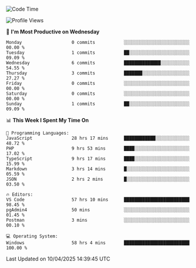 <!--START_SECTION:waka-->
![Code Time](http://img.shields.io/badge/Code%20Time-4%2C600%20hrs%2023%20mins-blue)

![Profile Views](http://img.shields.io/badge/Profile%20Views-8-blue)

📅 **I'm Most Productive on Wednesday** 

```text
Monday                   0 commits           ░░░░░░░░░░░░░░░░░░░░░░░░░   00.00 % 
Tuesday                  1 commits           ██░░░░░░░░░░░░░░░░░░░░░░░   09.09 % 
Wednesday                6 commits           ██████████████░░░░░░░░░░░   54.55 % 
Thursday                 3 commits           ███████░░░░░░░░░░░░░░░░░░   27.27 % 
Friday                   0 commits           ░░░░░░░░░░░░░░░░░░░░░░░░░   00.00 % 
Saturday                 0 commits           ░░░░░░░░░░░░░░░░░░░░░░░░░   00.00 % 
Sunday                   1 commits           ██░░░░░░░░░░░░░░░░░░░░░░░   09.09 % 
```


📊 **This Week I Spent My Time On** 

```text
💬 Programming Languages: 
JavaScript               28 hrs 17 mins      ████████████░░░░░░░░░░░░░   48.72 % 
PHP                      9 hrs 53 mins       ████░░░░░░░░░░░░░░░░░░░░░   17.02 % 
TypeScript               9 hrs 17 mins       ████░░░░░░░░░░░░░░░░░░░░░   15.99 % 
Markdown                 3 hrs 14 mins       █░░░░░░░░░░░░░░░░░░░░░░░░   05.59 % 
JSON                     2 hrs 2 mins        █░░░░░░░░░░░░░░░░░░░░░░░░   03.50 % 

🔥 Editors: 
VS Code                  57 hrs 10 mins      █████████████████████████   98.45 % 
pgAdmin4                 50 mins             ░░░░░░░░░░░░░░░░░░░░░░░░░   01.45 % 
Postman                  3 mins              ░░░░░░░░░░░░░░░░░░░░░░░░░   00.10 % 

💻 Operating System: 
Windows                  58 hrs 4 mins       █████████████████████████   100.00 % 
```


 Last Updated on 10/04/2025 14:39:45 UTC
<!--END_SECTION:waka-->
